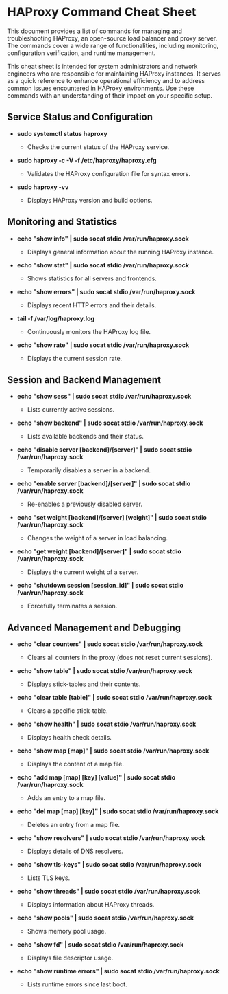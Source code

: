# HAProxy Command Cheat Sheet

This document provides a list of commands for managing and troubleshooting HAProxy, an open-source load balancer and proxy server. The commands cover a wide range of functionalities, including monitoring, configuration verification, and runtime management.

This cheat sheet is intended for system administrators and network engineers who are responsible for maintaining HAProxy instances. It serves as a quick reference to enhance operational efficiency and to address common issues encountered in HAProxy environments. Use these commands with an understanding of their impact on your specific setup.


## Service Status and Configuration

- **sudo systemctl status haproxy**
  - Checks the current status of the HAProxy service.

- **sudo haproxy -c -V -f /etc/haproxy/haproxy.cfg**
  - Validates the HAProxy configuration file for syntax errors.

- **sudo haproxy -vv**
  - Displays HAProxy version and build options.

## Monitoring and Statistics

- **echo "show info" | sudo socat stdio /var/run/haproxy.sock**
  - Displays general information about the running HAProxy instance.

- **echo "show stat" | sudo socat stdio /var/run/haproxy.sock**
  - Shows statistics for all servers and frontends.

- **echo "show errors" | sudo socat stdio /var/run/haproxy.sock**
  - Displays recent HTTP errors and their details.

- **tail -f /var/log/haproxy.log**
  - Continuously monitors the HAProxy log file.

- **echo "show rate" | sudo socat stdio /var/run/haproxy.sock**
  - Displays the current session rate.

## Session and Backend Management

- **echo "show sess" | sudo socat stdio /var/run/haproxy.sock**
  - Lists currently active sessions.

- **echo "show backend" | sudo socat stdio /var/run/haproxy.sock**
  - Lists available backends and their status.

- **echo "disable server [backend]/[server]" | sudo socat stdio /var/run/haproxy.sock**
  - Temporarily disables a server in a backend.

- **echo "enable server [backend]/[server]" | sudo socat stdio /var/run/haproxy.sock**
  - Re-enables a previously disabled server.

- **echo "set weight [backend]/[server] [weight]" | sudo socat stdio /var/run/haproxy.sock**
  - Changes the weight of a server in load balancing.

- **echo "get weight [backend]/[server]" | sudo socat stdio /var/run/haproxy.sock**
  - Displays the current weight of a server.

- **echo "shutdown session [session_id]" | sudo socat stdio /var/run/haproxy.sock**
  - Forcefully terminates a session.

## Advanced Management and Debugging

- **echo "clear counters" | sudo socat stdio /var/run/haproxy.sock**
  - Clears all counters in the proxy (does not reset current sessions).

- **echo "show table" | sudo socat stdio /var/run/haproxy.sock**
  - Displays stick-tables and their contents.

- **echo "clear table [table]" | sudo socat stdio /var/run/haproxy.sock**
  - Clears a specific stick-table.

- **echo "show health" | sudo socat stdio /var/run/haproxy.sock**
  - Displays health check details.

- **echo "show map [map]" | sudo socat stdio /var/run/haproxy.sock**
  - Displays the content of a map file.

- **echo "add map [map] [key] [value]" | sudo socat stdio /var/run/haproxy.sock**
  - Adds an entry to a map file.

- **echo "del map [map] [key]" | sudo socat stdio /var/run/haproxy.sock**
  - Deletes an entry from a map file.

- **echo "show resolvers" | sudo socat stdio /var/run/haproxy.sock**
  - Displays details of DNS resolvers.

- **echo "show tls-keys" | sudo socat stdio /var/run/haproxy.sock**
  - Lists TLS keys.

- **echo "show threads" | sudo socat stdio /var/run/haproxy.sock**
  - Displays information about HAProxy threads.

- **echo "show pools" | sudo socat stdio /var/run/haproxy.sock**
  - Shows memory pool usage.

- **echo "show fd" | sudo socat stdio /var/run/haproxy.sock**
  - Displays file descriptor usage.

- **echo "show runtime errors" | sudo socat stdio /var/run/haproxy.sock**
  - Lists runtime errors since last boot.
